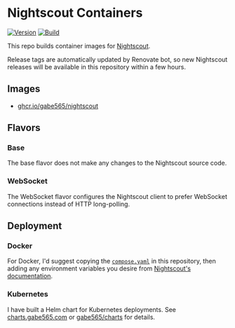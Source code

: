 # Nightscout Containers

<!--renovate repo=nightscout/cgm-remote-monitor -->
[![Version](https://img.shields.io/badge/Version-v15.0.3-informational?style=flat)](https://github.com/gabe565/docker-nightscout/pkgs/container/nightscout)
[![Build](https://github.com/gabe565/docker-nightscout/actions/workflows/build.yml/badge.svg)](https://github.com/gabe565/docker-nightscout/actions/workflows/build.yml)

This repo builds container images for [Nightscout](https://github.com/nightscout/cgm-remote-monitor).

Release tags are automatically updated by Renovate bot, so new Nightscout releases will be available in this repository within a few hours.

## Images

- [ghcr.io/gabe565/nightscout](https://github.com/gabe565/docker-nightscout/pkgs/container/nightscout)

## Flavors

### Base
The base flavor does not make any changes to the Nightscout source code.

### WebSocket
The WebSocket flavor configures the Nightscout client to prefer WebSocket connections instead of HTTP long-polling.

## Deployment

### Docker

For Docker, I'd suggest copying the [`compose.yaml`](./compose.yaml) in this repository, then adding any environment variables you desire from [Nightscout's documentation](https://github.com/nightscout/cgm-remote-monitor#environment).

### Kubernetes

I have built a Helm chart for Kubernetes deployments. See [charts.gabe565.com](https://charts.gabe565.com/charts/nightscout/) or [gabe565/charts](https://github.com/gabe565/charts/tree/main/charts/nightscout) for details.
